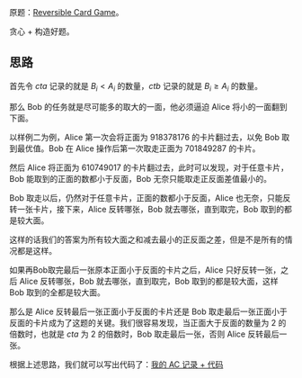 原题：[Reversible Card Game](https://atcoder.jp/contests/arc164/tasks/arc164_c)。

贪心 + 构造好题。

## 思路

首先令 $cta$ 记录的就是 $B_i<A_i$ 的数量，$ctb$ 记录的就是 $B_i\geq A_i$ 的数量。

那么 Bob 的任务就是尽可能多的取大的一面，他必须逼迫 Alice 将小的一面翻到下面。

以样例二为例，Alice 第一次会将正面为 $918378176$ 的卡片翻过去，以免 Bob 取到最优值。Bob 在 Alice 操作后第一次取走正面为 $701849287$ 的卡片。

然后 Alice 将正面为 $610749017$ 的卡片翻过去，此时可以发现，对于任意卡片，Bob 能取到的正面的数都小于反面，Bob 无奈只能取走正反面差值最小的。

Bob 取走以后，仍然对于任意卡片，正面的数都小于反面，Alice 也无奈，只能反转一张卡片，接下来，Alice 反转哪张，Bob 就去哪张，直到取完，Bob 取到的都是较大面。

这样的话我们的答案为所有较大面之和减去最小的正反面之差，但是不是所有的情况都是这样。

如果再Bob取完最后一张原本正面小于反面的卡片之后，Alice 只好反转一张，之后 Alice 反转哪张，Bob 就去哪张，直到取完，Bob 取到的都是较大面，这样 Bob 取到的全都是较大面。

那么是 Alice 反转最后一张正面小于反面的卡片还是 Bob 取走最后一张正面小于反面的卡片成为了这题的关键。我们很容易发现，当正面大于反面的数量为 $2$ 的倍数时，也就是 $cta$ 为 $2$ 的倍数时，Bob 取走最后一张，否则 Alice 反转最后一张。

根据上述思路，我们就可以写出代码了：[我的 AC
记录 + 代码](https://atcoder.jp/contests/arc164/submissions/43431980)